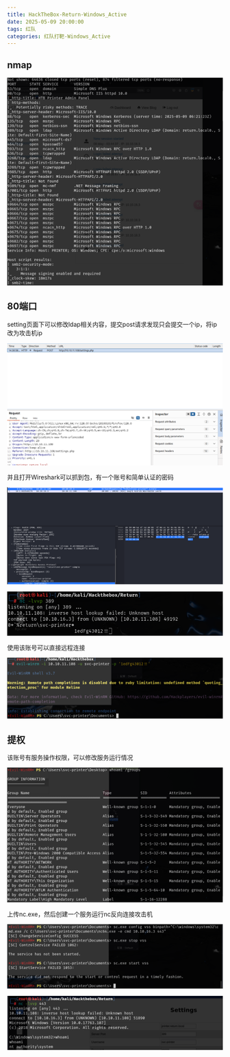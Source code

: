 ```yaml
---
title: HackTheBox-Return-Windows_Active
date: 2025-05-09 20:00:00
tags: 红队
categories: 红队打靶-Windows_Active
---
```




## nmap

![image-20250509140930160](./Return-Windows_acticve/image-20250509140930160.png)

## 80端口

setting页面下可以修改ldap相关内容，提交post请求发现只会提交一个ip，将ip改为攻击机ip

![image-20250509143112755](./Return-Windows_acticve/image-20250509143112755.png)

并且打开Wireshark可以抓到包，有一个账号和简单认证的密码

![image-20250509143029767](./Return-Windows_acticve/image-20250509143029767.png)

![image-20250509143035068](./Return-Windows_acticve/image-20250509143035068.png)

使用该账号可以直接远程连接

![image-20250509144536827](./Return-Windows_acticve/image-20250509144536827.png)

## 提权

该账号有服务操作权限，可以修改服务运行情况

![image-20250509152813996](./Return-Windows_acticve/image-20250509152813996.png)

上传nc.exe，然后创建一个服务运行nc反向连接攻击机

![image-20250509152830305](./Return-Windows_acticve/image-20250509152830305.png)

![image-20250509152851562](./Return-Windows_acticve/image-20250509152851562.png)